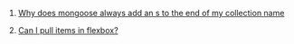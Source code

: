 1. [Why does mongoose always add an s to the end of my collection name](http://stackoverflow.com/questions/10547118/why-does-mongoose-always-add-an-s-to-the-end-of-my-collection-name)

2. [Can I pull items in flexbox?](http://stackoverflow.com/questions/32306854/can-i-pull-items-in-flexbox)
